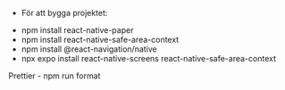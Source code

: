 - För att bygga projektet:

* npm install react-native-paper
* npm install react-native-safe-area-context
* npm install @react-navigation/native
* npx expo install react-native-screens react-native-safe-area-context

Prettier - npm run format
